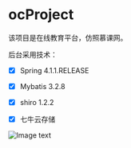# ocProject

该项目是在线教育平台，仿照慕课网。


后台采用技术：
- [x] Spring 4.1.1.RELEASE
- [x] Mybatis 3.2.8
- [x] shiro 1.2.2
- [x] 七牛云存储


![Image text](https://github.com/RookieWZW/ocProject/blob/master/doc/%E7%BD%91%E7%AB%99%E7%BB%93%E6%9E%84.jpg)
